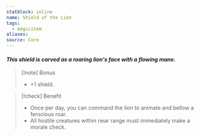 ```yaml
---
statblock: inline
name: Shield of the Lion
tags:
  - magicitem
aliases: 
source: Core
---
```

#### *This shield is carved as a roaring lion's face with a flowing mane.*

>[!note] Bonus
>- +1 shield.

>[!check] Benefit
>- Once per day, you can command the lion to animate and bellow a ferocious roar. 
>- All hostile creatures within near range must immediately make a morale check.